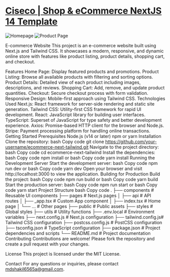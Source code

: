 # [Ciseco | Shop & eCommerce NextJS 14 Template](https://ciseco-nextjs-ecommerce.vercel.app) 

![Homepage](https://github.com/UsmanLiaqat404/ciseco-nextjs-ecommerce/blob/main/src/images/demos/demo-1.png?raw=true)
![Product Page](https://github.com/UsmanLiaqat404/ciseco-nextjs-ecommerce/blob/main/src/images/demos/demo-2.png?raw=true)

E-commerce Website
This project is an e-commerce website built using Next.js and Tailwind CSS. It showcases a modern, responsive, and dynamic online store with features like product listing, product details, shopping cart, and checkout.

Features
Home Page: Display featured products and promotions.
Product Listing: Browse all available products with filtering and sorting options.
Product Details: Detailed view of each product including images, descriptions, and reviews.
Shopping Cart: Add, remove, and update product quantities.
Checkout: Secure checkout process with form validation.
Responsive Design: Mobile-first approach using Tailwind CSS.
Technologies Used
Next.js: React framework for server-side rendering and static site generation.
Tailwind CSS: Utility-first CSS framework for rapid UI development.
React: JavaScript library for building user interfaces.
TypeScript: Superset of JavaScript for type safety and better development experience.
Axios: Promise-based HTTP client for the browser and Node.js.
Stripe: Payment processing platform for handling online transactions.
Getting Started
Prerequisites
Node.js (v14 or later)
npm or yarn
Installation
Clone the repository:
bash
Copy code
git clone https://github.com/your-username/ecommerce-next-tailwind.git
Navigate to the project directory:
bash
Copy code
cd ecommerce-next-tailwind
Install the dependencies:
bash
Copy code
npm install
or
bash
Copy code
yarn install
Running the Development Server
Start the development server:
bash
Copy code
npm run dev
or
bash
Copy code
yarn dev
Open your browser and visit http://localhost:3000 to view the application.
Building for Production
Build the project:
bash
Copy code
npm run build
or
bash
Copy code
yarn build
Start the production server:
bash
Copy code
npm run start
or
bash
Copy code
yarn start
Project Structure
bash
Copy code
.
├── components        # Reusable UI components
├── pages             # Next.js pages
│   ├── api           # API routes
│   ├── _app.tsx      # Custom App component
│   ├── index.tsx     # Home page
│   └── ...           # Other pages
├── public            # Public assets
├── styles            # Global styles
├── utils             # Utility functions
├── .env.local        # Environment variables
├── next.config.js    # Next.js configuration
├── tailwind.config.js# Tailwind CSS configuration
├── postcss.config.js # PostCSS configuration
├── tsconfig.json     # TypeScript configuration
├── package.json      # Project dependencies and scripts
└── README.md         # Project documentation
Contributing
Contributions are welcome! Please fork the repository and create a pull request with your changes.

License
This project is licensed under the MIT License.

Contact
For any questions or inquiries, please contact mdshakil6565a@gmail.com.